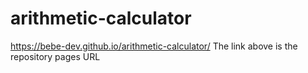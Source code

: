 # arithmetic-calculator
https://bebe-dev.github.io/arithmetic-calculator/
The link above is the repository pages URL
